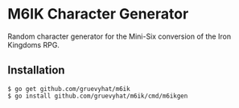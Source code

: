 M6IK Character Generator
========================

Random character generator for the Mini-Six conversion of the Iron Kingdoms RPG.

Installation
------------

    $ go get github.com/gruevyhat/m6ik 
    $ go install github.com/gruevyhat/m6ik/cmd/m6ikgen
